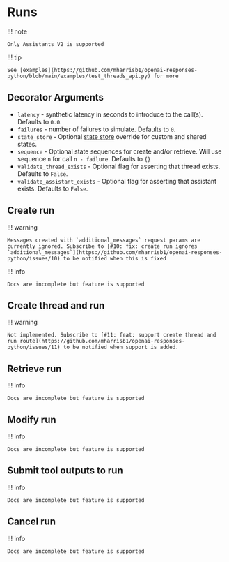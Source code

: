 # Runs

!!! note

    Only Assistants V2 is supported

!!! tip

    See [examples](https://github.com/mharrisb1/openai-responses-python/blob/main/examples/test_threads_api.py) for more

## Decorator Arguments

- `latency` - synthetic latency in seconds to introduce to the call(s). Defaults to `0.0`.
- `failures` - number of failures to simulate. Defaults to `0`.
- `state_store` - Optional [state store](../../user_guide/state.md) override for custom and shared states.
- `sequence` - Optional state sequences for create and/or retrieve. Will use sequence `n` for call `n - failure`. Defaults to `{}`
- `validate_thread_exists` - Optional flag for asserting that thread exists. Defaults to `False`.
- `validate_assistant_exists` - Optional flag for asserting that assistant exists. Defaults to `False`.

## Create run

!!! warning

    Messages created with `additional_messages` request params are currently ignored. Subscribe to [#10: fix: create run ignores `additional_messages`](https://github.com/mharrisb1/openai-responses-python/issues/10) to be notified when this is fixed

!!! info

    Docs are incomplete but feature is supported

## Create thread and run

!!! warning

    Not implemented. Subscribe to [#11: feat: support create thread and run route](https://github.com/mharrisb1/openai-responses-python/issues/11) to be notified when support is added.

## Retrieve run

!!! info

    Docs are incomplete but feature is supported

## Modify run

!!! info

    Docs are incomplete but feature is supported

## Submit tool outputs to run

!!! info

    Docs are incomplete but feature is supported

## Cancel run

!!! info

    Docs are incomplete but feature is supported
